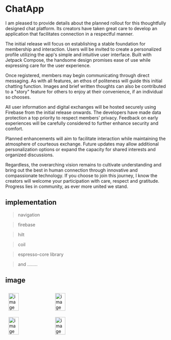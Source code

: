 # ChatApp
I am pleased to provide details about the planned rollout for this thoughtfully designed chat platform. Its creators have taken great care to develop an application that facilitates connection in a respectful manner.

The initial release will focus on establishing a stable foundation for membership and interaction. Users will be invited to create a personalized profile utilizing the app's simple and intuitive user interface. Built with Jetpack Compose, the handsome design promises ease of use while expressing care for the user experience.

Once registered, members may begin communicating through direct messaging. As with all features, an ethos of politeness will guide this initial chatting function. Images and brief written thoughts can also be contributed to a "story" feature for others to enjoy at their convenience, if an individual so chooses.

All user information and digital exchanges will be hosted securely using Firebase from the initial release onwards. The developers have made data protection a top priority to respect members' privacy. Feedback on early experiences will be carefully considered to further enhance security and comfort.

Planned enhancements will aim to facilitate interaction while maintaining the atmosphere of courteous exchange. Future updates may allow additional personalization options or expand the capacity for shared interests and organized discussions.

Regardless, the overarching vision remains to cultivate understanding and bring out the best in human connection through innovative and compassionate technology. If you choose to join this journey, I know the creators will welcome your participation with care, respect and gratitude. Progress lies in community, as ever more united we stand.
## implementation
> navigation

> firebase

> hilt

> coil

> espresso-core library

> and ........


## image
<div style="display: flex; flex-wrap: wrap;">
  <img src="https://github.com/sina02/ChatApp/assets/99386795/9852ca17-8bd2-4648-8b4a-f18995ce5716" alt="image" style="width: 25%; padding: 10px;">
  <img src="https://github.com/sina02/ChatApp/assets/99386795/dcc8f46b-5ac1-4c15-abbd-7428c7033f07" alt="image" style="width: 25%; padding: 10px;">
</div>

<div style="display: flex; flex-wrap: wrap;">
  <img src="https://github.com/sina02/ChatApp/assets/99386795/d637ac62-0e32-4ee3-9071-e31f810e17b9" alt="image" style="width: 25%; padding: 10px;">
  <img src="https://github.com/sina02/ChatApp/assets/99386795/2b9eb14e-6071-4831-98dd-6652deb4b631" alt="image" style="width: 25%; padding: 10px;">
</div>


